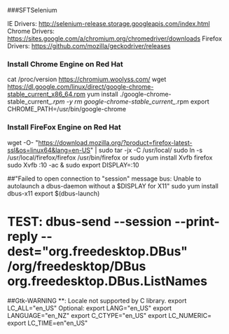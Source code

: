 ###SFTSelenium

IE Drivers: http://selenium-release.storage.googleapis.com/index.html
Chrome Drivers: https://sites.google.com/a/chromium.org/chromedriver/downloads
Firefox Drivers: https://github.com/mozilla/geckodriver/releases

### Install Chrome Engine on Red Hat
cat /proc/version
https://chromium.woolyss.com/
wget https://dl.google.com/linux/direct/google-chrome-stable_current_x86_64.rpm
yum install ./google-chrome-stable_current_*.rpm -y
rm google-chrome-stable_current_*.rpm
export CHROME_PATH=/usr/bin/google-chrome


### Install FireFox Engine on Red Hat
wget -O- "https://download.mozilla.org/?product=firefox-latest-ssl&os=linux64&lang=en-US" | sudo tar -jx -C /usr/local/
sudo ln -s /usr/local/firefox/firefox /usr/bin/firefox
or
sudo yum install Xvfb firefox
sudo Xvfb :10 -ac &
sudo export DISPLAY=:10

##"Failed to open connection to "session" message bus: Unable to autolaunch a dbus-daemon without a $DISPLAY for X11"
sudo yum install dbus-x11
export $(dbus-launch)
# TEST: dbus-send --session --print-reply --dest="org.freedesktop.DBus" /org/freedesktop/DBus  org.freedesktop.DBus.ListNames

##Gtk-WARNING **: Locale not supported by C library.
export LC_ALL="en_US"
Optional:
export LANG="en_US"
export LANGUAGE="en_NZ"
export C_CTYPE="en_US"
export LC_NUMERIC=
export LC_TIME=en"en_US"

